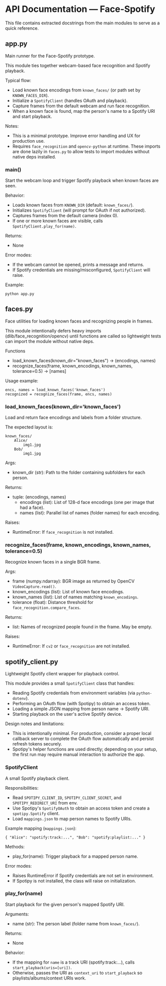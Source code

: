 # API Documentation — Face-Spotify

This file contains extracted docstrings from the main modules to serve as a quick reference.

## app.py

Main runner for the Face-Spotify prototype.

This module ties together webcam-based face recognition and Spotify playback.

Typical flow:
- Load known face encodings from `known_faces/` (or path set by `KNOWN_FACES_DIR`).
- Initialize a `SpotifyClient` (handles OAuth and playback).
- Capture frames from the default webcam and run face recognition.
- When a known face is found, map the person's name to a Spotify URI and start playback.

Notes:
- This is a minimal prototype. Improve error handling and UX for production use.
- Requires `face_recognition` and `opencv-python` at runtime. These imports are done lazily
  in `faces.py` to allow tests to import modules without native deps installed.

### main()

Start the webcam loop and trigger Spotify playback when known faces are seen.

Behavior:
- Loads known faces from `KNOWN_DIR` (default: `known_faces/`).
- Initializes `SpotifyClient` (will prompt for OAuth if not authorized).
- Captures frames from the default camera (index 0).
- If one or more known faces are visible, calls `SpotifyClient.play_for(name)`.

Returns:
- None

Error modes:
- If the webcam cannot be opened, prints a message and returns.
- If Spotify credentials are missing/misconfigured, `SpotifyClient` will raise.

Example:

    python app.py


## faces.py

Face utilities for loading known faces and recognizing people in frames.

This module intentionally defers heavy imports (dlib/face_recognition/opencv) until
functions are called so lightweight tests can import the module without native deps.

Functions
- load_known_faces(known_dir="known_faces") -> (encodings, names)
- recognize_faces(frame, known_encodings, known_names, tolerance=0.5) -> [names]

Usage example:

    encs, names = load_known_faces('known_faces')
    recognized = recognize_faces(frame, encs, names)

### load_known_faces(known_dir='known_faces')

Load and return face encodings and labels from a folder structure.

The expected layout is:

    known_faces/
        Alice/
            img1.jpg
        Bob/
            img1.jpg

Args:
- known_dir (str): Path to the folder containing subfolders for each person.

Returns:
- tuple: (encodings, names)
    - encodings (list): List of 128-d face encodings (one per image that had a face).
    - names (list): Parallel list of names (folder names) for each encoding.

Raises:
- RuntimeError: If `face_recognition` is not installed.

### recognize_faces(frame, known_encodings, known_names, tolerance=0.5)

Recognize known faces in a single BGR frame.

Args:
- frame (numpy.ndarray): BGR image as returned by OpenCV `VideoCapture.read()`.
- known_encodings (list): List of known face encodings.
- known_names (list): List of names matching `known_encodings`.
- tolerance (float): Distance threshold for `face_recognition.compare_faces`.

Returns:
- list: Names of recognized people found in the frame. May be empty.

Raises:
- RuntimeError: If `cv2` or `face_recognition` are not installed.


## spotify_client.py

Lightweight Spotify client wrapper for playback control.

This module provides a small `SpotifyClient` class that handles:
- Reading Spotify credentials from environment variables (via `python-dotenv`).
- Performing an OAuth flow (with Spotipy) to obtain an access token.
- Loading a simple JSON mapping from person name -> Spotify URI.
- Starting playback on the user's active Spotify device.

Design notes and limitations:
- This is intentionally minimal. For production, consider a proper local callback server
  to complete the OAuth flow automatically and persist refresh tokens securely.
- Spotipy's helper functions are used directly; depending on your setup, the first run may
  require manual interaction to authorize the app.

### SpotifyClient

A small Spotify playback client.

Responsibilities:
- Read `SPOTIPY_CLIENT_ID`, `SPOTIPY_CLIENT_SECRET`, and `SPOTIPY_REDIRECT_URI` from env.
- Use Spotipy's `SpotifyOAuth` to obtain an access token and create a `spotipy.Spotify` client.
- Load `mappings.json` to map person names to Spotify URIs.

Example mapping (`mappings.json`):

    { "Alice": "spotify:track:...", "Bob": "spotify:playlist:..." }

Methods:
- play_for(name): Trigger playback for a mapped person name.

Error modes:
- Raises RuntimeError if Spotify credentials are not set in environment.
- If Spotipy is not installed, the class will raise on initialization.

### play_for(name)

Start playback for the given person's mapped Spotify URI.

Arguments:
- name (str): The person label (folder name from `known_faces/`).

Returns:
- None

Behavior:
- If the mapping for `name` is a track URI (spotify:track:...), calls
  `start_playback(uris=[uri])`.
- Otherwise, passes the URI as `context_uri` to `start_playback` so
  playlists/albums/context URIs work.
